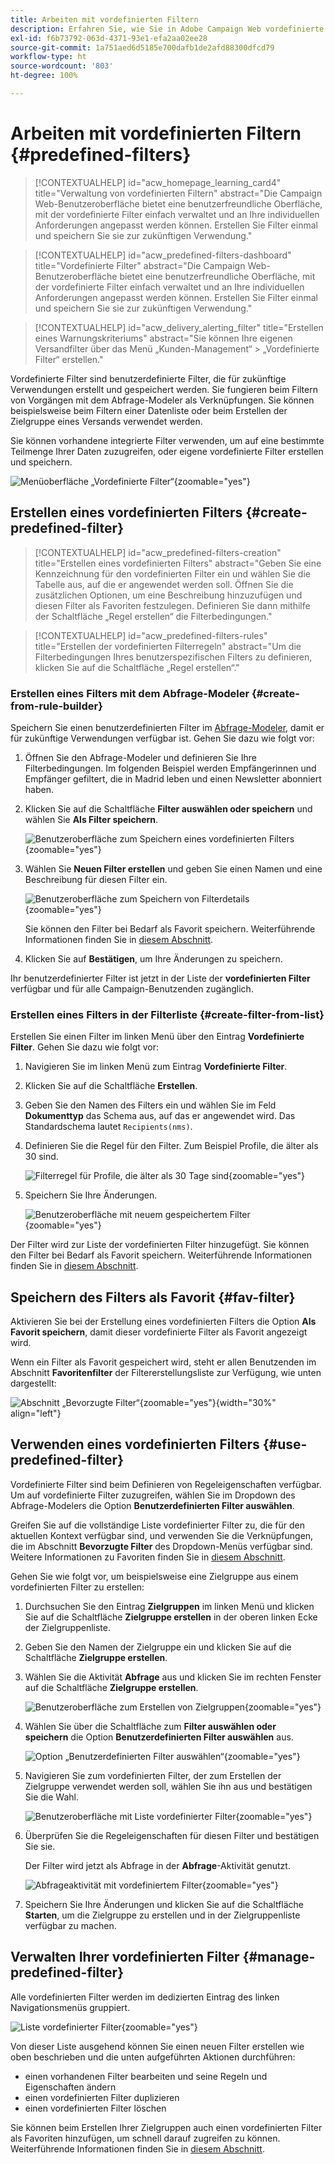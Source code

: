 ```yaml
---
title: Arbeiten mit vordefinierten Filtern
description: Erfahren Sie, wie Sie in Adobe Campaign Web vordefinierte Filter erstellen und verwalten
exl-id: f6b73792-063d-4371-93e1-efa2aa02ee28
source-git-commit: 1a751aed6d5185e700dafb1de2afd88300dfcd79
workflow-type: ht
source-wordcount: '803'
ht-degree: 100%

---
```


# Arbeiten mit vordefinierten Filtern {#predefined-filters}

>[!CONTEXTUALHELP]
>id="acw_homepage_learning_card4"
>title="Verwaltung von vordefinierten Filtern"
>abstract="Die Campaign Web-Benutzeroberfläche bietet eine benutzerfreundliche Oberfläche, mit der vordefinierte Filter einfach verwaltet und an Ihre individuellen Anforderungen angepasst werden können. Erstellen Sie Filter einmal und speichern Sie sie zur zukünftigen Verwendung."

>[!CONTEXTUALHELP]
>id="acw_predefined-filters-dashboard"
>title="Vordefinierte Filter"
>abstract="Die Campaign Web-Benutzeroberfläche bietet eine benutzerfreundliche Oberfläche, mit der vordefinierte Filter einfach verwaltet und an Ihre individuellen Anforderungen angepasst werden können. Erstellen Sie Filter einmal und speichern Sie sie zur zukünftigen Verwendung."

>[!CONTEXTUALHELP]
>id="acw_delivery_alerting_filter"
>title="Erstellen eines Warnungskriteriums"
>abstract="Sie können Ihre eigenen Versandfilter über das Menü „Kunden-Management“ > „Vordefinierte Filter“ erstellen."

Vordefinierte Filter sind benutzerdefinierte Filter, die für zukünftige Verwendungen erstellt und gespeichert werden. Sie fungieren beim Filtern von Vorgängen mit dem Abfrage-Modeler als Verknüpfungen. Sie können beispielsweise beim Filtern einer Datenliste oder beim Erstellen der Zielgruppe eines Versands verwendet werden.

Sie können vorhandene integrierte Filter verwenden, um auf eine bestimmte Teilmenge Ihrer Daten zuzugreifen, oder eigene vordefinierte Filter erstellen und speichern.

![Menüoberfläche „Vordefinierte Filter“](assets/predefined-filters-menu.png){zoomable="yes"}

## Erstellen eines vordefinierten Filters {#create-predefined-filter}

>[!CONTEXTUALHELP]
>id="acw_predefined-filters-creation"
>title="Erstellen eines vordefinierten Filters"
>abstract="Geben Sie eine Kennzeichnung für den vordefinierten Filter ein und wählen Sie die Tabelle aus, auf die er angewendet werden soll. Öffnen Sie die zusätzlichen Optionen, um eine Beschreibung hinzuzufügen und diesen Filter als Favoriten festzulegen. Definieren Sie dann mithilfe der Schaltfläche „Regel erstellen“ die Filterbedingungen."

>[!CONTEXTUALHELP]
>id="acw_predefined-filters-rules"
>title="Erstellen der vordefinierten Filterregeln"
>abstract="Um die Filterbedingungen Ihres benutzerspezifischen Filters zu definieren, klicken Sie auf die Schaltfläche „Regel erstellen“."

### Erstellen eines Filters mit dem Abfrage-Modeler {#create-from-rule-builder}

Speichern Sie einen benutzerdefinierten Filter im [Abfrage-Modeler](../query/query-modeler-overview.md), damit er für zukünftige Verwendungen verfügbar ist. Gehen Sie dazu wie folgt vor:

1. Öffnen Sie den Abfrage-Modeler und definieren Sie Ihre Filterbedingungen. Im folgenden Beispiel werden Empfängerinnen und Empfänger gefiltert, die in Madrid leben und einen Newsletter abonniert haben.
1. Klicken Sie auf die Schaltfläche **Filter auswählen oder speichern** und wählen Sie **Als Filter speichern**.

   ![Benutzeroberfläche zum Speichern eines vordefinierten Filters](assets/predefined-filters-save.png){zoomable="yes"}

1. Wählen Sie **Neuen Filter erstellen** und geben Sie einen Namen und eine Beschreibung für diesen Filter ein.

   ![Benutzeroberfläche zum Speichern von Filterdetails](assets/predefined-filters-save-filter.png){zoomable="yes"}

   Sie können den Filter bei Bedarf als Favorit speichern. Weiterführende Informationen finden Sie in [diesem Abschnitt](#fav-filter).

1. Klicken Sie auf **Bestätigen**, um Ihre Änderungen zu speichern.

Ihr benutzerdefinierter Filter ist jetzt in der Liste der **vordefinierten Filter** verfügbar und für alle Campaign-Benutzenden zugänglich.

### Erstellen eines Filters in der Filterliste {#create-filter-from-list}

Erstellen Sie einen Filter im linken Menü über den Eintrag **Vordefinierte Filter**. Gehen Sie dazu wie folgt vor:

1. Navigieren Sie im linken Menü zum Eintrag **Vordefinierte Filter**.
1. Klicken Sie auf die Schaltfläche **Erstellen**.
1. Geben Sie den Namen des Filters ein und wählen Sie im Feld **Dokumenttyp** das Schema aus, auf das er angewendet wird. Das Standardschema lautet `Recipients(nms)`.

1. Definieren Sie die Regel für den Filter. Zum Beispiel Profile, die älter als 30 sind.

   ![Filterregel für Profile, die älter als 30 Tage sind](assets/filter-30+.png){zoomable="yes"}

1. Speichern Sie Ihre Änderungen.

   ![Benutzeroberfläche mit neuem gespeichertem Filter](assets/new-filter.png){zoomable="yes"}

Der Filter wird zur Liste der vordefinierten Filter hinzugefügt. Sie können den Filter bei Bedarf als Favorit speichern. Weiterführende Informationen finden Sie in [diesem Abschnitt](#fav-filter).

## Speichern des Filters als Favorit {#fav-filter}

Aktivieren Sie bei der Erstellung eines vordefinierten Filters die Option **Als Favorit speichern**, damit dieser vordefinierte Filter als Favorit angezeigt wird.

Wenn ein Filter als Favorit gespeichert wird, steht er allen Benutzenden im Abschnitt **Favoritenfilter** der Filtererstellungsliste zur Verfügung, wie unten dargestellt:

![Abschnitt „Bevorzugte Filter“](assets/predefined-filters-favorite.png){zoomable="yes"}{width="30%" align="left"}

## Verwenden eines vordefinierten Filters {#use-predefined-filter}

Vordefinierte Filter sind beim Definieren von Regeleigenschaften verfügbar. Um auf vordefinierte Filter zuzugreifen, wählen Sie im Dropdown des Abfrage-Modelers die Option **Benutzerdefinierten Filter auswählen**.

Greifen Sie auf die vollständige Liste vordefinierter Filter zu, die für den aktuellen Kontext verfügbar sind, und verwenden Sie die Verknüpfungen, die im Abschnitt **Bevorzugte Filter** des Dropdown-Menüs verfügbar sind. Weitere Informationen zu Favoriten finden Sie in [diesem Abschnitt](#fav-filter).

Gehen Sie wie folgt vor, um beispielsweise eine Zielgruppe aus einem vordefinierten Filter zu erstellen:

1. Durchsuchen Sie den Eintrag **Zielgruppen** im linken Menü und klicken Sie auf die Schaltfläche **Zielgruppe erstellen** in der oberen linken Ecke der Zielgruppenliste.
1. Geben Sie den Namen der Zielgruppe ein und klicken Sie auf die Schaltfläche **Zielgruppe erstellen**.
1. Wählen Sie die Aktivität **Abfrage** aus und klicken Sie im rechten Fenster auf die Schaltfläche **Zielgruppe erstellen**.

   ![Benutzeroberfläche zum Erstellen von Zielgruppen](assets/build-audience-from-filter.png){zoomable="yes"}

1. Wählen Sie über die Schaltfläche zum **Filter auswählen oder speichern** die Option **Benutzerdefinierten Filter auswählen** aus.

   ![Option „Benutzerdefinierten Filter auswählen“](assets/build-audience-select-custom-filter.png){zoomable="yes"}

1. Navigieren Sie zum vordefinierten Filter, der zum Erstellen der Zielgruppe verwendet werden soll, wählen Sie ihn aus und bestätigen Sie die Wahl.

   ![Benutzeroberfläche mit Liste vordefinierter Filter](assets/build-audience-filter-list.png){zoomable="yes"}

1. Überprüfen Sie die Regeleigenschaften für diesen Filter und bestätigen Sie sie.

   Der Filter wird jetzt als Abfrage in der **Abfrage**-Aktivität genutzt.

   ![Abfrageaktivität mit vordefiniertem Filter](assets/build-audience-confirm.png){zoomable="yes"}

1. Speichern Sie Ihre Änderungen und klicken Sie auf die Schaltfläche **Starten**, um die Zielgruppe zu erstellen und in der Zielgruppenliste verfügbar zu machen.

## Verwalten Ihrer vordefinierten Filter {#manage-predefined-filter}

Alle vordefinierten Filter werden im dedizierten Eintrag des linken Navigationsmenüs gruppiert.

![Liste vordefinierter Filter](assets/list-of-filters.png){zoomable="yes"}

Von dieser Liste ausgehend können Sie einen neuen Filter erstellen wie oben beschrieben und die unten aufgeführten Aktionen durchführen:

* einen vorhandenen Filter bearbeiten und seine Regeln und Eigenschaften ändern
* einen vordefinierten Filter duplizieren
* einen vordefinierten Filter löschen

Sie können beim Erstellen Ihrer Zielgruppen auch einen vordefinierten Filter als Favoriten hinzufügen, um schnell darauf zugreifen zu können. Weiterführende Informationen finden Sie in [diesem Abschnitt](#fav-filter).

<!--
## Built-in predefined filters {#ootb-predefined-filter}

Campaign comes with a set of predefined filters, built from the client console. These filters can be used to define your audiences, and rules. They must not be modified.
-->